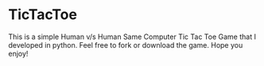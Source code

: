 # TicTacToe
This is a simple Human v/s Human Same Computer Tic Tac Toe Game that I developed in python.
Feel free to fork or download the game.
Hope you enjoy!
